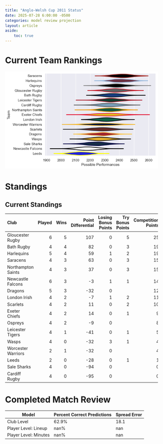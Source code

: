 ```yaml
---  
title: "Anglo-Welsh Cup 2011 Status"  
date: 2025-07-28 6:00:00 -0500  
categories: model review projection  
layout: article  
aside:  
    toc: true  
---
```

# Current Team Rankings


![Club Rankings](plots/rankings_Anglo-Welsh_Cup_2011.png)
# Standings

## Current Standings


| Club               |   Played |   Wins |   Point Differential |   Losing Bonus Points |   Try Bonus Points |   Competition Points |
|:-------------------|---------:|-------:|---------------------:|----------------------:|-------------------:|---------------------:|
| Gloucester Rugby   |        6 |      5 |                  107 |                     0 |                  5 |                   25 |
| Bath Rugby         |        4 |      4 |                   82 |                     0 |                  3 |                   19 |
| Harlequins         |        5 |      4 |                   59 |                     1 |                  2 |                   19 |
| Saracens           |        4 |      3 |                   63 |                     0 |                  3 |                   15 |
| Northampton Saints |        4 |      3 |                   37 |                     0 |                  3 |                   15 |
| Newcastle Falcons  |        6 |      3 |                   -3 |                     1 |                  1 |                   14 |
| Dragons            |        5 |      3 |                  -32 |                     0 |                    |                   12 |
| London Irish       |        4 |      2 |                   -7 |                     1 |                  2 |                   11 |
| Scarlets           |        4 |      2 |                   11 |                     0 |                  2 |                   10 |
| Exeter Chiefs      |        4 |      2 |                   14 |                     0 |                  1 |                    9 |
| Ospreys            |        4 |      2 |                   -9 |                     0 |                    |                    8 |
| Leicester Tigers   |        4 |      1 |                  -41 |                     0 |                  1 |                    5 |
| Wasps              |        4 |      0 |                  -32 |                     3 |                  1 |                    4 |
| Worcester Warriors |        2 |      1 |                  -32 |                     0 |                    |                    4 |
| Leeds              |        2 |      0 |                  -28 |                     0 |                  1 |                    1 |
| Sale Sharks        |        4 |      0 |                  -94 |                     0 |                    |                    0 |
| Cardiff Rugby      |        4 |      0 |                  -95 |                     0 |                    |                    0 |



# Completed Match Review


| Model | Percent Correct Predictions | Spread Error |
| ------ | ------ | ------ |
| Club Level | 62.9% | 18.1 |
| Player Level: Lineup | nan% | nan |
| Player Level: Minutes | nan% | nan |

